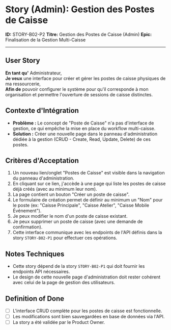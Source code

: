 # Story (Admin): Gestion des Postes de Caisse

**ID:** STORY-B02-P2
**Titre:** Gestion des Postes de Caisse (Admin)
**Epic:** Finalisation de la Gestion Multi-Caisse

---

## User Story

**En tant qu'** Administrateur,  
**Je veux** une interface pour créer et gérer les postes de caisse physiques de ma ressourcerie,  
**Afin de** pouvoir configurer le système pour qu'il corresponde à mon organisation et permettre l'ouverture de sessions de caisse distinctes.

## Contexte d'Intégration

- **Problème :** Le concept de "Poste de Caisse" n'a pas d'interface de gestion, ce qui empêche la mise en place du workflow multi-caisse.
- **Solution :** Créer une nouvelle page dans le panneau d'administration dédiée à la gestion (CRUD - Create, Read, Update, Delete) de ces postes.

## Critères d'Acceptation

1.  Un nouveau lien/onglet "Postes de Caisse" est visible dans la navigation du panneau d'administration.
2.  En cliquant sur ce lien, j'accède à une page qui liste les postes de caisse déjà créés (avec au minimum leur nom).
3.  La page contient un bouton "Créer un poste de caisse".
4.  Le formulaire de création permet de définir au minimum un "Nom" pour le poste (ex: "Caisse Principale", "Caisse Atelier", "Caisse Mobile Événement").
5.  Je peux modifier le nom d'un poste de caisse existant.
6.  Je peux supprimer un poste de caisse (avec une demande de confirmation).
7.  Cette interface communique avec les endpoints de l'API définis dans la story `STORY-B02-P1` pour effectuer ces opérations.

## Notes Techniques

- Cette story dépend de la story `STORY-B02-P1` qui doit fournir les endpoints API nécessaires.
- Le design de cette nouvelle page d'administration doit rester cohérent avec celui de la page de gestion des utilisateurs.

## Definition of Done

- [ ] L'interface CRUD complète pour les postes de caisse est fonctionnelle.
- [ ] Les modifications sont bien sauvegardées en base de données via l'API.
- [ ] La story a été validée par le Product Owner.
